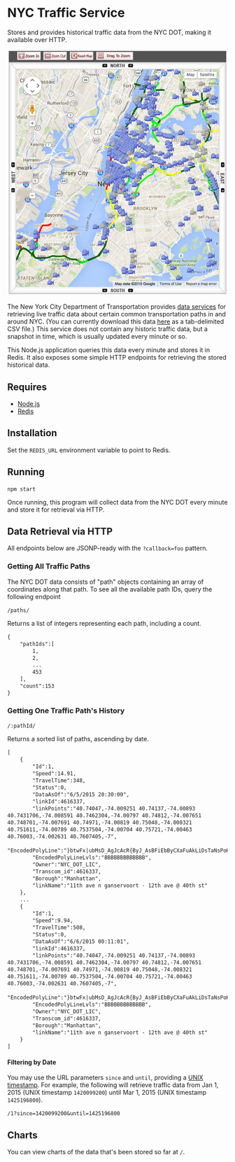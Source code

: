 # NYC Traffic Service

Stores and provides historical traffic data from the NYC DOT, making it available over HTTP.

![NYC Live Traffic Map](images/traffic_map.png)

The New York City Department of Transportation provides [data services](http://www.nyc.gov/html/dot/html/about/datafeeds.shtml#realtime) for retrieving live traffic data about certain common transportation paths in and around NYC. (You can currently download this data [here](http://207.251.86.229/nyc-links-cams/LinkSpeedQuery.txt) as a tab-delimited CSV file.) This service does not contain any historic traffic data, but a snapshot in time, which is usually updated every minute or so.

This Node.js application queries this data every minute and stores it in Redis. It also exposes some simple HTTP endpoints for retrieving the stored historical data. 

## Requires

- [Node.js](http://nodejs.org)
- [Redis](http://redis.io/)

## Installation

Set the `REDIS_URL` environment variable to point to Redis.

## Running

    npm start

Once running, this program will collect data from the NYC DOT every minute and store it for retrieval via HTTP.

## Data Retrieval via HTTP

All endpoints below are JSONP-ready with the `?callback=foo` pattern.

### Getting All Traffic Paths

The NYC DOT data consists of "path" objects containing an array of coordinates along that path. To see all the available path IDs, query the following endpoint

    /paths/

Returns a list of integers representing each path, including a count.

```
{
    "pathIds":[
        1,
        2,
        ...
        453
    ],
    "count":153
}
```

### Getting One Traffic Path's History

    /:pathId/

Returns a sorted list of paths, ascending by date.

```
[
    {
        "Id":1,
        "Speed":14.91,
        "TravelTime":348,
        "Status":0,
        "DataAsOf":"6/5/2015 20:30:00",
        "linkId":4616337,
        "linkPoints":"40.74047,-74.009251 40.74137,-74.00893 40.7431706,-74.008591 40.7462304,-74.00797 40.74812,-74.007651 40.748701,-74.007691 40.74971,-74.00819 40.75048,-74.008321 40.751611,-74.00789 40.7537504,-74.00704 40.75721,-74.00463 40.76003,-74.002631 40.7607405,-7",
        "EncodedPolyLine":"}btwFx|ubMsD_AgJcAcR{ByJ_AsBFiEbByCXaFuAkLiDsTaNsPoKmCmB",
        "EncodedPolyLineLvls":"BBBBBBBBBBBBB",
        "Owner":"NYC_DOT_LIC",
        "Transcom_id":4616337,
        "Borough":"Manhattan",
        "linkName":"11th ave n ganservoort - 12th ave @ 40th st"
    },
    ...
    {
        "Id":1,
        "Speed":9.94,
        "TravelTime":508,
        "Status":0,
        "DataAsOf":"6/6/2015 00:11:01",
        "linkId":4616337,
        "linkPoints":"40.74047,-74.009251 40.74137,-74.00893 40.7431706,-74.008591 40.7462304,-74.00797 40.74812,-74.007651 40.748701,-74.007691 40.74971,-74.00819 40.75048,-74.008321 40.751611,-74.00789 40.7537504,-74.00704 40.75721,-74.00463 40.76003,-74.002631 40.7607405,-7",
        "EncodedPolyLine":"}btwFx|ubMsD_AgJcAcR{ByJ_AsBFiEbByCXaFuAkLiDsTaNsPoKmCmB",
        "EncodedPolyLineLvls":"BBBBBBBBBBBBB",
        "Owner":"NYC_DOT_LIC",
        "Transcom_id":4616337,
        "Borough":"Manhattan",
        "linkName":"11th ave n ganservoort - 12th ave @ 40th st"
    }
]
```

#### Filtering by Date

You may use the URL parameters `since` and `until`, providing a [UNIX timestamp](http://en.wikipedia.org/wiki/Unix_time). For example, the following will retrieve traffic data from Jan 1, 2015 (UNIX timestamp `1420099200`) until Mar 1, 2015 (UNIX timestamp `1425196800`).

    /1?since=1420099200&until=1425196800

## Charts

You can view charts of the data that's been stored so far at `/`.
